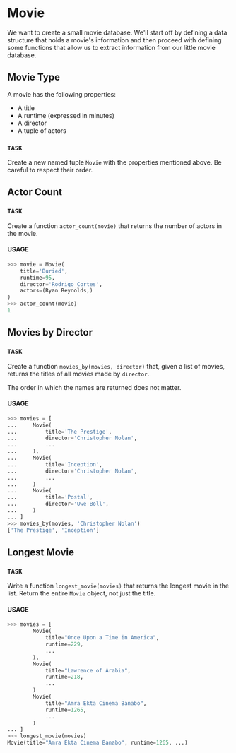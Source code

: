 # Movie

We want to create a small movie database.
We'll start off by defining a data structure that holds a movie's information and then proceed with defining some functions that allow us to extract information from our little movie database.

## Movie Type

A movie has the following properties:

* A title
* A runtime (expressed in minutes)
* A director
* A tuple of actors

### `TASK`
Create a new named tuple `Movie` with the properties mentioned above.
Be careful to respect their order.

## Actor Count

### `TASK`
Create a function `actor_count(movie)` that returns the number of actors in the movie.

#### USAGE

```python
>>> movie = Movie(
    title='Buried',
    runtime=95,
    director='Rodrigo Cortes',
    actors=(Ryan Reynolds,)
)
>>> actor_count(movie)
1
```



## Movies by Director

### `TASK`
Create a function `movies_by(movies, director)` that, given a list of movies, returns the titles of all movies made by `director`.

The order in which the names are returned does not matter.

#### USAGE

```python
>>> movies = [
...     Movie(
...         title='The Prestige',
...         director='Christopher Nolan',
...         ...
...     ),
...     Movie(
...         title='Inception',
...         director='Christopher Nolan',
...         ...
...     )
...     Movie(
...         title='Postal',
...         director='Uwe Boll',
...     )
... ]
>>> movies_by(movies, 'Christopher Nolan')
['The Prestige', 'Inception']
```


## Longest Movie

### `TASK`
Write a function `longest_movie(movies)` that returns the longest movie in the list.
Return the entire `Movie` object, not just the title.


#### USAGE

```python
>>> movies = [
        Movie(
            title="Once Upon a Time in America",
            runtime=229,
            ...
        ),
        Movie(
            title="Lawrence of Arabia",
            runtime=218,
            ...
        )
        Movie(
            title="Amra Ekta Cinema Banabo",
            runtime=1265,
            ...
        )
... ]
>>> longest_movie(movies)
Movie(title="Amra Ekta Cinema Banabo", runtime=1265, ...)
```


